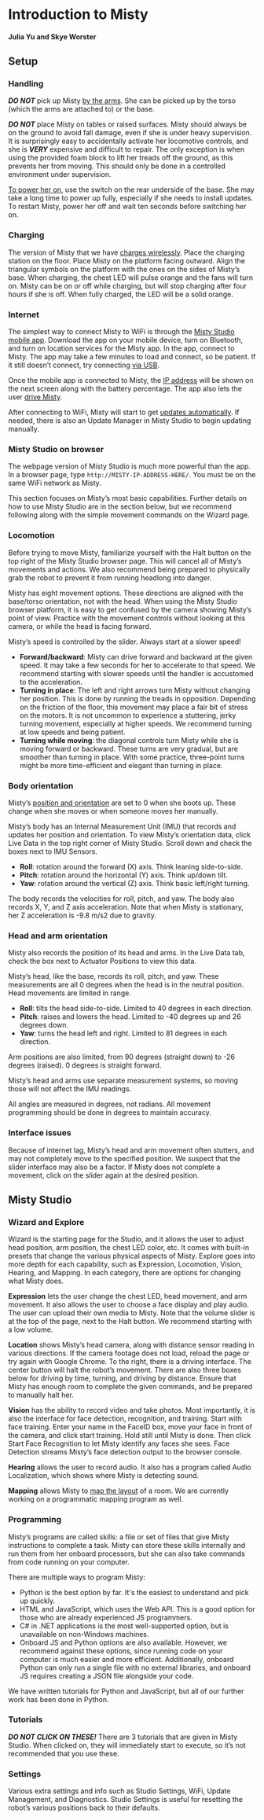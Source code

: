 # Introduction to Misty

#### Julia Yu and Skye Worster

## Setup

### Handling

_**DO NOT**_ pick up Misty [by the arms](https://docs.mistyrobotics.com/misty-ii/robot/misty-ii/#unpacking-the-misty-ii). She can be picked up by the torso (which the arms are attached to) or the base.

_**DO NOT**_ place Misty on tables or raised surfaces. Misty should always be on the ground to avoid fall damage, even if she is under heavy supervision. It is surprisingly easy to accidentally activate her locomotive controls, and she is _**VERY**_ expensive and difficult to repair. The only exception is when using the provided foam block to lift her treads off the ground, as this prevents her from moving. This should only be done in a controlled environment under supervision.

[To power her on](https://docs.mistyrobotics.com/misty-ii/robot/misty-ii/#powering-up-amp-powering-down), use the switch on the rear underside of the base. She may take a long time to power up fully, especially if she needs to install updates. To restart Misty, power her off and wait ten seconds before switching her on.

### Charging

The version of Misty that we have [charges wirelessly](https://docs.mistyrobotics.com/misty-ii/robot/misty-ii/#wireless-charging). Place the charging station on the floor. Place Misty on the platform facing outward. Align the triangular symbols on the platform with the ones on the sides of Misty’s base. When charging, the chest LED will pulse orange and the fans will turn on. Misty can be on or off while charging, but will stop charging after four hours if she is off. When fully charged, the LED will be a solid orange.

### Internet

The simplest way to connect Misty to WiFi is through the [Misty Studio mobile app](https://docs.mistyrobotics.com/tools-&-apps/mobile/misty-app/#connecting-misty-to-bluetooth-and-wi-fi). Download the app on your mobile device, turn on Bluetooth, and turn on location services for the Misty app. In the app, connect to Misty. The app may take a few minutes to load and connect, so be patient. If it still doesn’t connect, try connecting [via USB](https://docs.mistyrobotics.com/misty-ii/robot/misty-ii/#connecting-to-wi-fi).

Once the mobile app is connected to Misty, the [IP address](https://docs.mistyrobotics.com/tools-&-apps/mobile/misty-app/#getting-information-about-misty) will be shown on the next screen along with the battery percentage. The app also lets the user [drive Misty](https://docs.mistyrobotics.com/tools-&-apps/mobile/misty-app/#driving-misty-with-the-misty-app).

After connecting to WiFi, Misty will start to get [updates automatically](https://docs.mistyrobotics.com/misty-ii/robot/system-updates/). If needed, there is also an Update Manager in Misty Studio to begin updating manually.

### Misty Studio on browser

The webpage version of Misty Studio is much more powerful than the app. In a browser page, type `http://MISTY-IP-ADDRESS-HERE/`. You must be on the same WiFi network as Misty.

This section focuses on Misty’s most basic capabilities. Further details on how to use Misty Studio are in the section below, but we recommend following along with the simple movement commands on the Wizard page.

### Locomotion

Before trying to move Misty, familiarize yourself with the Halt button on the top right of the Misty Studio browser page. This will cancel all of Misty’s movements and actions. We also recommend being prepared to physically grab the robot to prevent it from running headlong into danger.

Misty has eight movement options. These directions are aligned with the base/torso orientation, not with the head. When using the Misty Studio browser platform, it is easy to get confused by the camera showing Misty’s point of view. Practice with the movement controls without looking at this camera, or while the head is facing forward.

Misty’s speed is controlled by the slider. Always start at a slower speed!

- **Forward/backward**: Misty can drive forward and backward at the given speed. It may take a few seconds for her to accelerate to that speed. We recommend starting with slower speeds until the handler is accustomed to the acceleration.
- **Turning in place**: The left and right arrows turn Misty without changing her position. This is done by running the treads in opposition. Depending on the friction of the floor, this movement may place a fair bit of stress on the motors. It is not uncommon to experience a stuttering, jerky turning movement, especially at higher speeds. We recommend turning at low speeds and being patient.
- **Turning while moving**: the diagonal controls turn Misty while she is moving forward or backward. These turns are very gradual, but are smoother than turning in place. With some practice, three-point turns might be more time-efficient and elegant than turning in place.

### Body orientation

Misty’s [position and orientation](https://docs.mistyrobotics.com/misty-ii/robot/misty-ii/#coordinate-system-amp-movement-ranges) are set to 0 when she boots up. These change when she moves or when someone moves her manually.

Misty’s body has an Internal Measurement Unit (IMU) that records and updates her position and orientation. To view Misty’s orientation data, click Live Data in the top right corner of Misty Studio. Scroll down and check the boxes next to IMU Sensors.

- **Roll**: rotation around the forward (X) axis. Think leaning side-to-side.
- **Pitch**: rotation around the horizontal (Y) axis. Think up/down tilt.
- **Yaw**: rotation around the vertical (Z) axis. Think basic left/right turning.

The body records the velocities for roll, pitch, and yaw. The body also records X, Y, and Z axis acceleration. Note that when Misty is stationary, her Z acceleration is -9.8 m/s2 due to gravity.

### Head and arm orientation

Misty also records the position of its head and arms. In the Live Data tab, check the box next to Actuator Positions to view this data.

Misty’s head, like the base, records its roll, pitch, and yaw. These measurements are all 0 degrees when the head is in the neutral position. Head movements are limited in range.

- **Roll**: tilts the head side-to-side. Limited to 40 degrees in each direction.
- **Pitch**: raises and lowers the head. Limited to -40 degrees up and 26 degrees down.
- **Yaw**: turns the head left and right. Limited to 81 degrees in each direction.

Arm positions are also limited, from 90 degrees (straight down) to -26 degrees (raised). 0 degrees is straight forward.

Misty’s head and arms use separate measurement systems, so moving those will not affect the IMU readings.

All angles are measured in degrees, not radians. All movement programming should be done in degrees to maintain accuracy.

### Interface issues

Because of internet lag, Misty’s head and arm movement often stutters, and may not completely move to the specified position. We suspect that the slider interface may also be a factor. If Misty does not complete a movement, click on the slider again at the desired position.

## Misty Studio

### Wizard and Explore

Wizard is the starting page for the Studio, and it allows the user to adjust head position, arm position, the chest LED color, etc. It comes with built-in presets that change the various physical aspects of Misty. Explore goes into more depth for each capability, such as Expression, Locomotion, Vision, Hearing, and Mapping. In each category, there are options for changing what Misty does.

**Expression** lets the user change the chest LED, head movement, and arm movement. It also allows the user to choose a face display and play audio. The user can upload their own media to Misty. Note that the volume slider is at the top of the page, next to the Halt button. We recommend starting with a low volume.

**Location** shows Misty’s head camera, along with distance sensor reading in various directions. If the camera footage does not load, reload the page or try again with Google Chrome. To the right, there is a driving interface. The center button will halt the robot’s movement. There are also three boxes below for driving by time, turning, and driving by distance. Ensure that Misty has enough room to complete the given commands, and be prepared to manually halt her.

**Vision** has the ability to record video and take photos. Most importantly, it is also the interface for face detection, recognition, and training. Start with face training. Enter your name in the FaceID box, move your face in front of the camera, and click start training. Hold still until Misty is done. Then click Start Face Recognition to let Misty identify any faces she sees. Face Detection streams Misty’s face detection output to the browser console.

**Hearing** allows the user to record audio. It also has a program called Audio Localization, which shows where Misty is detecting sound.

**Mapping** allows Misty to [map the layout](https://docs.mistyrobotics.com/misty-ii/misty-studio/mapping/) of a room. We are currently working on a programmatic mapping program as well.

### Programming

Misty’s programs are called skills: a file or set of files that give Misty instructions to complete a task. Misty can store these skills internally and run them from her onboard processors, but she can also take commands from code running on your computer.

There are multiple ways to program Misty:

- Python is the best option by far. It's the easiest to understand and pick up quickly.
- HTML and JavaScript, which uses the Web API. This is a good option for those who are already experienced JS programmers.
- C# in .NET applications is the most well-supported option, but is unavailable on non-Windows machines.
- Onboard JS and Python options are also available. However, we recommend against these options, since running code on your computer is much easier and more efficient. Additionally, onboard Python can only run a single file with no external libraries, and onboard JS requires creating a JSON file alongside your code.

We have written tutorials for Python and JavaScript, but all of our further work has been done in Python.

### Tutorials

_**DO NOT CLICK ON THESE!**_ There are 3 tutorials that are given in Misty Studio. When clicked on, they will immediately start to execute, so it’s not recommended that you use these.

### Settings
Various extra settings and info such as Studio Settings, WiFi, Update Management, and Diagnostics. Studio Settings is useful for resetting the robot’s various positions back to their defaults.
